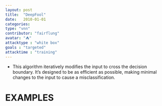 ```yaml
---
layout: post
title:  "DeepFool"
date:   2010-01-01
categories: 
type: "vnn"
contributor: "fairflung"
avatar: "⛺︎"
attacktype : "white box"
goals : "targeted"
attacktime : "training"
---
```


- This algorithm iteratively modifies the input to cross the decision boundary. It’s designed to be as efficient as possible, making minimal changes to the input to cause a misclassification.

# EXAMPLES

